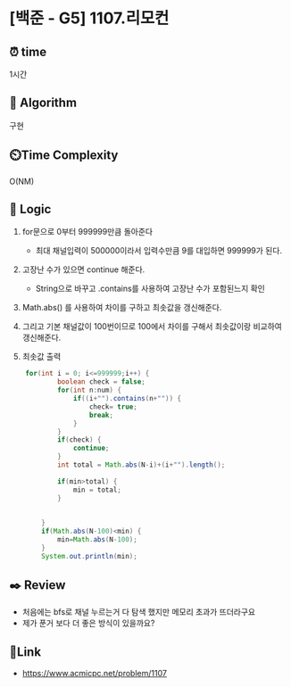 # [백준 - G5] 1107.리모컨 
 
## ⏰  **time**
1시간 

## :pushpin: **Algorithm**
구현

## ⏲️**Time Complexity**
O(NM)

## :round_pushpin: **Logic**
1. for문으로 0부터 999999만큼 돌아준다
   	- 최대 채널입력이 500000이라서 입력수만큼 9를 대입하면 999999가 된다.
2. 고장난 수가 있으면 continue 해준다.
   	- String으로 바꾸고 .contains를 사용하여 고장난 수가 포함된느지 확인
3. Math.abs() 를 사용하여 차이를 구하고 최솟값을 갱신해준다.

4. 그리고 기본 채널값이 100번이므로 100에서 차이를 구해서 최솟값이랑 비교하여 갱신해준다.
5. 최솟값 출력
```java
	for(int i = 0; i<=999999;i++) {
        	boolean check = false;
        	for(int n:num) {
        		if((i+"").contains(n+"")) {
        			check= true;
        			break;	
        		}
        	}
        	if(check) {
        		continue;
        	}
        	int total = Math.abs(N-i)+(i+"").length();
        	
        	if(min>total) {
        		min = total;
        	}
        	
        	
        }
        if(Math.abs(N-100)<min) {
        	min=Math.abs(N-100);
        }
        System.out.println(min);
```



## :black_nib: **Review**
- 처음에는 bfs로 채널 누르는거 다 탐색 했지만 메모리 초과가 뜨더라구요
- 제가 푼거 보다 더 좋은 방식이 있을까요?

## 📡**Link**
- https://www.acmicpc.net/problem/1107
